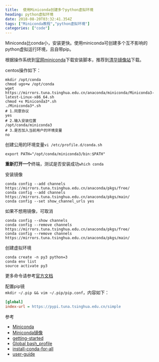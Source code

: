 ```yaml
---
title:  使用Miniconda创建多个python虚拟环境
heading: python虚拟环境
date: 2018-08-20T03:32:41.354Z
tags: ["Miniconda教程","python虚拟环境"]
categories: ["code"] 
---
```


Miniconda比conda小，安装更快。使用miniconda可创建多个互不影响的python虚拟运行环境，且自带pip。

根据操作系统到[官网miniconda](https://docs.conda.io/en/latest/miniconda.html)下载安装脚本，推荐到[清华镜像站](https://mirrors.tuna.tsinghua.edu.cn/anaconda/miniconda/)下载。

centos操作如下：  
```shell
mkdir /opt/conda
chmod ugo+w /opt/conda
wget https://mirrors.tuna.tsinghua.edu.cn/anaconda/miniconda/Miniconda3-latest-Linux-x86_64.sh
chmod +x Miniconda3*.sh
./Miniconda3*.sh
# 1.同意协议
yes
# 2.输入安装位置
/opt/conda/miniconda3
# 3.是否加入当前用户的环境变量
no
```

创建公用的环境变量`vi /etc/profile.d/conda.sh`
```shell
export PATH="/opt/conda/miniconda3/bin:$PATH"
```

**重新打开一个**终端，测试是否安装成功`which conda`


安装镜像
```shell
conda config --add channels https://mirrors.tuna.tsinghua.edu.cn/anaconda/pkgs/free/
conda config --add channels https://mirrors.tuna.tsinghua.edu.cn/anaconda/pkgs/main/
conda config --set show_channel_urls yes
```

如果不想用镜像，可取消
```
conda config --show channels
conda config --remove channels https://mirrors.tuna.tsinghua.edu.cn/anaconda/pkgs/free/  
conda config --remove channels https://mirrors.tuna.tsinghua.edu.cn/anaconda/pkgs/main/
```

创建虚拟环境

```shell
conda create -n py3 python=3
conda env list
source activate py3
```

更多命令请参考[官方文档](https://docs.conda.io/projects/conda/en/latest/user-guide/tasks/manage-environments.html)

配置pip镜  
`mkdir ~/.pip && vim ~/.pip/pip.conf`，内容如下：
```ini
[global]
index-url = https://pypi.tuna.tsinghua.edu.cn/simple
```



参考

- [Miniconda](https://docs.conda.io/en/latest/miniconda.html)
- [Miniconda镜像](https://mirrors.tuna.tsinghua.edu.cn/help/anaconda/)
- [getting-started](https://conda.io/docs/user-guide/getting-started.html)
- [Global bash_profile](https://serverfault.com/questions/491585/is-there-a-global-bash-profile-for-all-users-on-a-system)
- [install-conda-for-all](https://stackoverflow.com/questions/27263620/how-to-install-anaconda-python-for-all-users)
- [user-guide](https://docs.conda.io/projects/conda/en/latest/user-guide/tasks/manage-environments.html)